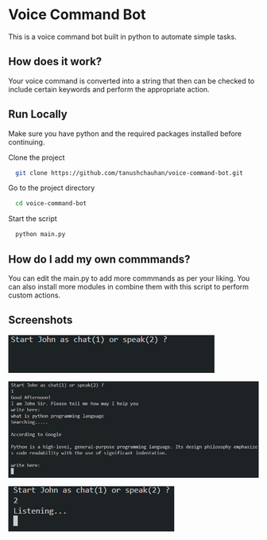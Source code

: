 # Voice Command Bot

This is a voice command bot built in python to automate simple tasks.

## How does it work?

Your voice command is converted into a string that then can be checked to include certain keywords and perform the appropriate action.

## Run Locally

Make sure you have python and the required packages installed before continuing.

Clone the project

```bash
  git clone https://github.com/tanushchauhan/voice-command-bot.git
```

Go to the project directory

```bash
  cd voice-command-bot
```

Start the script

```bash
  python main.py
```

## How do I add my own commmands?

You can edit the main.py to add more commmands as per your liking. You can also install more modules in combine them with this script to perform custom actions.

## Screenshots

![App Screenshot](https://raw.githubusercontent.com/tanushchauhan/voice-command-bot/main/screenshots/start.png)

![App Screenshot](https://raw.githubusercontent.com/tanushchauhan/voice-command-bot/main/screenshots/chat.png)

![App Screenshot](https://raw.githubusercontent.com/tanushchauhan/voice-command-bot/main/screenshots/speak.png)
